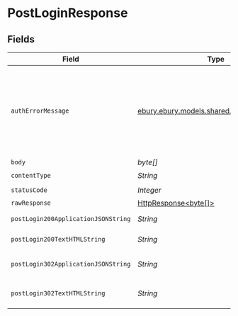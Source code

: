 # PostLoginResponse


## Fields

| Field                                                                                                                    | Type                                                                                                                     | Required                                                                                                                 | Description                                                                                                              |
| ------------------------------------------------------------------------------------------------------------------------ | ------------------------------------------------------------------------------------------------------------------------ | ------------------------------------------------------------------------------------------------------------------------ | ------------------------------------------------------------------------------------------------------------------------ |
| `authErrorMessage`                                                                                                       | [ebury.ebury.models.shared.AuthErrorMessage](../../models/shared/AuthErrorMessage.md)                                    | :heavy_minus_sign:                                                                                                       | Formatting or schema validation error or invalid data.See error message for further details.                             |
| `body`                                                                                                                   | *byte[]*                                                                                                                 | :heavy_minus_sign:                                                                                                       | N/A                                                                                                                      |
| `contentType`                                                                                                            | *String*                                                                                                                 | :heavy_check_mark:                                                                                                       | N/A                                                                                                                      |
| `statusCode`                                                                                                             | *Integer*                                                                                                                | :heavy_check_mark:                                                                                                       | N/A                                                                                                                      |
| `rawResponse`                                                                                                            | [HttpResponse<byte[]>](https://docs.oracle.com/en/java/javase/11/docs/api/java.net.http/java/net/http/HttpResponse.html) | :heavy_minus_sign:                                                                                                       | N/A                                                                                                                      |
| `postLogin200ApplicationJSONString`                                                                                      | *String*                                                                                                                 | :heavy_minus_sign:                                                                                                       | HTML 2FA template                                                                                                        |
| `postLogin200TextHTMLString`                                                                                             | *String*                                                                                                                 | :heavy_minus_sign:                                                                                                       | HTML 2FA template                                                                                                        |
| `postLogin302ApplicationJSONString`                                                                                      | *String*                                                                                                                 | :heavy_minus_sign:                                                                                                       | Redirect to your redirect_url                                                                                            |
| `postLogin302TextHTMLString`                                                                                             | *String*                                                                                                                 | :heavy_minus_sign:                                                                                                       | Redirect to your redirect_url                                                                                            |